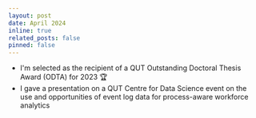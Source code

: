 ```yaml
---
layout: post
date: April 2024
inline: true
related_posts: false
pinned: false
---
```


- I'm selected as the recipient of a QUT Outstanding Doctoral Thesis Award
  (ODTA) for 2023 🏆 
- I gave a presentation on a QUT Centre for Data Science event on the use and
  opportunities of event log data for process-aware workforce analytics
  